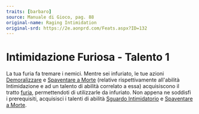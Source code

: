 ```yaml
---
traits: [barbaro]
source: Manuale di Gioco, pag. 88
original-name: Raging Intimidation
original-srd: https://2e.aonprd.com/Feats.aspx?ID=132
---
```


# Intimidazione Furiosa - Talento 1

La tua furia fa tremare i nemici. Mentre sei infuriato, le tue azioni
[Demoralizzare](/azioni/abilita/demoralizzare) e
[Spaventare a Morte](/talenti/generici/spaventare-a-morte) (relative
rispettivamente all'abilità Intimidazione e ad un talento di abilità correlato a
essa) acquisiscono il tratto [furia](/tratti/furia), permettendoti di
utilizzarle da infuriato. Non appena ne soddisfi i prerequisiti, acquisisci i
talenti di abilità
[Sguardo Intimidatorio](/talenti/generici/sguardo-intimidatorio) e
[Spaventare a Morte](/talenti/generici/spaventare-a-morte).
